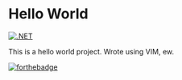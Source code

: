 # Hello World
[![.NET](https://github.com/FineasGavre/p33-helloworld/actions/workflows/dotnet.yml/badge.svg)](https://github.com/FineasGavre/p33-helloworld/actions/workflows/dotnet.yml)


This is a hello world project.
Wrote using VIM, ew.

[![forthebadge](https://forthebadge.com/images/badges/built-with-love.svg)](https://forthebadge.com)

